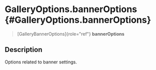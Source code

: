 GalleryOptions.bannerOptions {#GalleryOptions.bannerOptions}
============================

> [GalleryBannerOptions]{role="ref"} **bannerOptions**

Description
-----------

Options related to banner settings.
